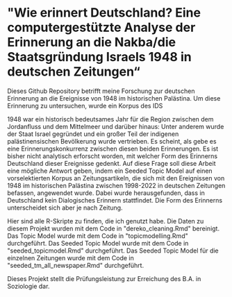 # "Wie erinnert Deutschland? Eine computergestützte Analyse der Erinnerung an die Nakba/die Staatsg﻿ründung Israels 1948 in deutschen Zeitungen“
Dieses Github Repository betrifft meine Forschung zur deutschen Erinnerung an die Ereignisse von 1948 im historischen Palästina.
Um diese Erinnerung zu untersuchen, wurde ein Korpus des IDS

1948 war ein historisch bedeutsames Jahr für die Region zwischen dem Jordanfluss und dem Mittelmeer und darüber hinaus: Unter anderem wurde der Staat Israel gegründet und ein großer Teil der indigenen palästinensischen Bevölkerung wurde vertrieben. Es scheint, als gebe es eine Erinnerungskonkurrenz zwischen diesen beiden Erinnerungen. Es ist bisher nicht analytisch erforscht worden, mit welcher Form des Erinnerns Deutschland dieser Ereignisse gedenkt. Auf diese Frage soll diese Arbeit eine mögliche Antwort geben, indem ein Seeded Topic Model auf einen vorselektierten Korpus an Zeitungsartikeln, die sich mit den Ereignissen von 1948 im historischen Palästina zwischen 1998-2022 in deutschen Zeitungen befassen, angewendet wurde. Dabei wurde herausgefunden, dass in Deutschland kein Dialogisches Erinnern stattfindet. Die Form des Erinnerns unterscheidet sich aber je nach Zeitung. 

Hier sind alle R-Skripte zu finden, die ich genutzt habe. 
Die Daten zu diesem Projekt wurden mit dem Code in "dereko_cleaning.Rmd" bereinigt.
Das Topic Model wurde mit dem Code in "topicmodelling.Rmd" durchgeführt.
Das Seeded Topic Model wurde mit dem Code in "seeded_topicmodel.Rmd" durchgeführt.
Das Seeded Topic Model für die einzelnen Zeitungen wurde mit dem Code in "seeded_tm_all_newspaper.Rmd" durchgeführt.

Dieses Projekt stellt die Prüfungsleistung zur Erreichung des B.A. in Soziologie dar.
